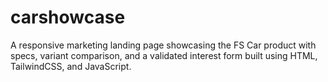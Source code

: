 # carshowcase
A responsive marketing landing page showcasing the FS Car product with specs, variant comparison, and a validated interest form built using HTML, TailwindCSS, and JavaScript.
